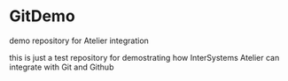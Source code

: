 # GitDemo
demo repository for Atelier integration

this is just a test repository for demostrating how InterSystems Atelier can integrate with Git and Github
